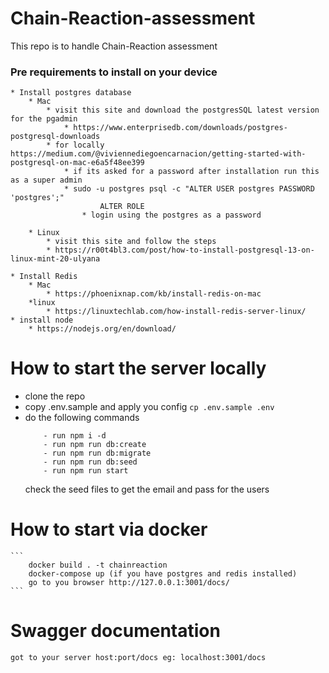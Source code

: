 # Chain-Reaction-assessment
This repo is to handle Chain-Reaction assessment

### Pre requirements to install on your device  
	* Install postgres database 
		* Mac
			* visit this site and download the postgresSQL latest version for the pgadmin 
				* https://www.enterprisedb.com/downloads/postgres-postgresql-downloads
			* for locally https://medium.com/@viviennediegoencarnacion/getting-started-with-postgresql-on-mac-e6a5f48ee399
				* if its asked for a password after installation run this as a super admin
				* sudo -u postgres psql -c "ALTER USER postgres PASSWORD 'postgres';"
						ALTER ROLE
					* login using the postgres as a password
			
		* Linux 
			* visit this site and follow the steps 
			* https://r00t4bl3.com/post/how-to-install-postgresql-13-on-linux-mint-20-ulyana
	
	* Install Redis 
		* Mac 
			* https://phoenixnap.com/kb/install-redis-on-mac
		*linux
			* https://linuxtechlab.com/how-install-redis-server-linux/
	* install node 
		* https://nodejs.org/en/download/

# How to start the server locally
* clone the repo
* copy .env.sample and apply you config 
     `cp .env.sample .env `
* do the following commands 
    ``` 
        - run npm i -d 
        - run npm run db:create 
        - run npm run db:migrate 
        - run npm run db:seed
        - run npm run start
    ```
    check the seed files to get the email and pass for the users 

# How to start via docker 
	```
		docker build . -t chainreaction
		docker-compose up (if you have postgres and redis installed)
		go to you browser http://127.0.0.1:3001/docs/
	```

# Swagger documentation 
    got to your server host:port/docs eg: localhost:3001/docs
